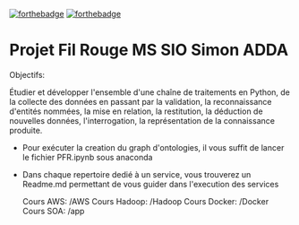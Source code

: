 [![forthebadge](https://forthebadge.com/images/badges/made-with-python.svg)](https://forthebadge.com) [![forthebadge](https://forthebadge.com/images/badges/built-with-love.svg)](https://forthebadge.com)


# Projet Fil Rouge MS SIO Simon ADDA 

Objectifs:

Étudier et développer l'ensemble d'une chaîne de traitements en Python, de la collecte des données en passant par la validation, la reconnaissance d'entités nommées, la mise en relation, la restitution, la déduction de  nouvelles données, l'interrogation, la représentation de la connaissance produite.

- Pour exécuter la creation du graph d'ontologies, il vous suffit de lancer le fichier PFR.ipynb sous anaconda

- Dans chaque repertoire dedié à un service, vous trouverez un Readme.md permettant de vous guider dans l'execution des services

    Cours AWS: /AWS
    Cours Hadoop: /Hadoop
    Cours Docker: /Docker
    Cours SOA: /app





